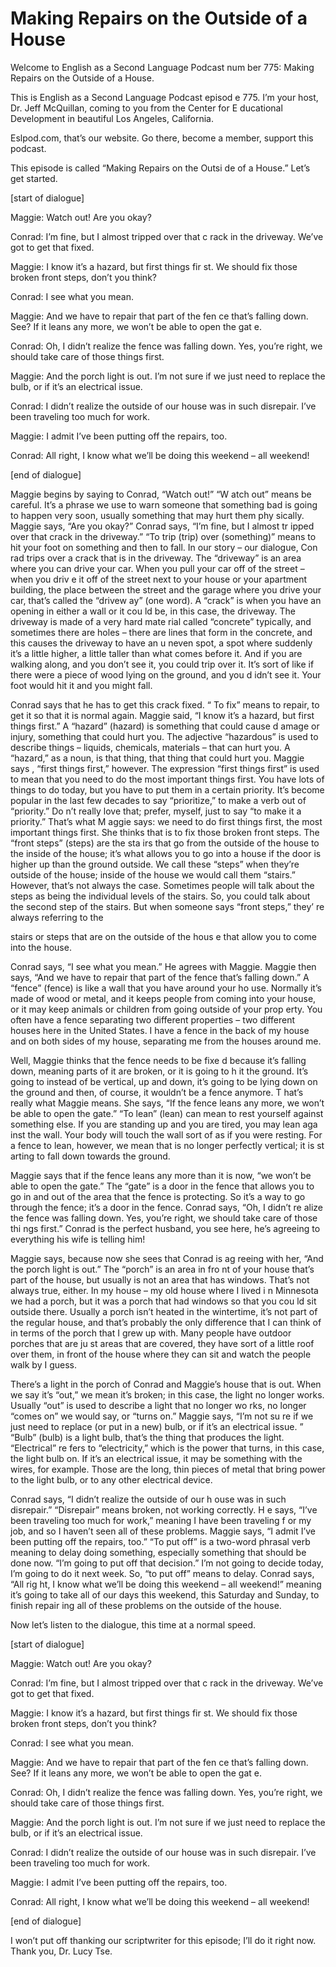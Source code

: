 # Making Repairs on the Outside of a House

Welcome to English as a Second Language Podcast num ber 775: Making Repairs on the Outside of a House.

This is English as a Second Language Podcast episod e 775.  I’m your host, Dr. Jeff McQuillan, coming to you from the Center for E ducational Development in beautiful Los Angeles, California.

Eslpod.com, that’s our website.  Go there, become a  member, support this podcast.

This episode is called “Making Repairs on the Outsi de of a House.”  Let’s get started.

[start of dialogue]

Maggie:  Watch out!  Are you okay?

Conrad:  I’m fine, but I almost tripped over that c rack in the driveway.  We’ve got to get that fixed.

Maggie:  I know it’s a hazard, but first things fir st.  We should fix those broken front steps, don’t you think?

Conrad:  I see what you mean.

Maggie:  And we have to repair that part of the fen ce that’s falling down.  See?  If it leans any more, we won’t be able to open the gat e.

Conrad:  Oh, I didn’t realize the fence was falling  down.  Yes, you’re right, we should take care of those things first.

Maggie:  And the porch light is out.  I’m not sure if we just need to replace the bulb, or if it’s an electrical issue.

Conrad:  I didn’t realize the outside of our house was in such disrepair.  I’ve been traveling too much for work.

Maggie:  I admit I’ve been putting off the repairs,  too.

Conrad:  All right, I know what we’ll be doing this  weekend – all weekend!

 [end of dialogue]

Maggie begins by saying to Conrad, “Watch out!”  “W atch out” means be careful. It’s a phrase we use to warn someone that something  bad is going to happen very soon, usually something that may hurt them phy sically.  Maggie says, “Are you okay?”  Conrad says, “I’m fine, but I almost tr ipped over that crack in the driveway.”  “To trip (trip) over (something)” means  to hit your foot on something and then to fall.  In our story – our dialogue, Con rad trips over a crack that is in the driveway.  The “driveway” is an area where you can drive your car.  When you pull your car off of the street – when you driv e it off of the street next to your house or your apartment building, the place between  the street and the garage where you drive your car, that’s called the “drivew ay” (one word).  A “crack” is when you have an opening in either a wall or it cou ld be, in this case, the driveway.  The driveway is made of a very hard mate rial called “concrete” typically, and sometimes there are holes – there are lines that form in the concrete, and this causes the driveway to have an u neven spot, a spot where suddenly it’s a little higher, a little taller than  what comes before it.  And if you are walking along, and you don’t see it, you could trip  over it.  It’s sort of like if there were a piece of wood lying on the ground, and you d idn’t see it.  Your foot would hit it and you might fall.

Conrad says that he has to get this crack fixed.  “ To fix” means to repair, to get it so that it is normal again.  Maggie said, “I know it’s a hazard, but first things first.” A “hazard” (hazard) is something that could cause d amage or injury, something that could hurt you.  The adjective “hazardous” is used to describe things – liquids, chemicals, materials – that can hurt you.  A “hazard,” as a noun, is that thing, that thing that could hurt you.  Maggie says , “first things first,” however. The expression “first things first” is used to mean  that you need to do the most important things first.  You have lots of things to  do today, but you have to put them in a certain priority.  It’s become popular in  the last few decades to say “prioritize,” to make a verb out of “priority.”  Do n’t really love that; prefer, myself, just to say “to make it a priority.”  That’s what M aggie says: we need to do first things first, the most important things first.  She  thinks that is to fix those broken front steps.  The “front steps” (steps) are the sta irs that go from the outside of the house to the inside of the house; it’s what allows you to go into a house if the door is higher up than the ground outside.  We call  these “steps” when they’re outside of the house; inside of the house we would call them “stairs.”  However, that’s not always the case.  Sometimes people will talk about the steps as being the individual levels of the stairs.  So, you could  talk about the second step of the stairs.  But when someone says “front steps,” they’ re always referring to the

stairs or steps that are on the outside of the hous e that allow you to come into the house.

Conrad says, “I see what you mean.”  He agrees with  Maggie.  Maggie then says, “And we have to repair that part of the fence  that’s falling down.”  A “fence” (fence) is like a wall that you have around your ho use.  Normally it’s made of wood or metal, and it keeps people from coming into  your house, or it may keep animals or children from going outside of your prop erty.  You often have a fence separating two different properties – two different  houses here in the United States.  I have a fence in the back of my house and  on both sides of my house, separating me from the houses around me.

Well, Maggie thinks that the fence needs to be fixe d because it’s falling down, meaning parts of it are broken, or it is going to h it the ground.  It’s going to instead of be vertical, up and down, it’s going to be lying down on the ground and then, of course, it wouldn’t be a fence anymore.  T hat’s really what Maggie means.  She says, “If the fence leans any more, we won’t be able to open the gate.”  “To lean” (lean) can mean to rest yourself against something else.  If you are standing up and you are tired, you may lean aga inst the wall.  Your body will touch the wall sort of as if you were resting.  For  a fence to lean, however, we mean that is no longer perfectly vertical; it is st arting to fall down towards the ground.

Maggie says that if the fence leans any more than it is now, “we won’t be able to open the gate.”  The “gate” is a door in the fence that allows you to go in and out of the area that the fence is protecting.  So it’s a way to go through the fence; it’s a door in the fence.  Conrad says, “Oh, I didn’t re alize the fence was falling down. Yes, you’re right, we should take care of those thi ngs first.”  Conrad is the perfect husband, you see here, he’s agreeing to everything his wife is telling him!

Maggie says, because now she sees that Conrad is ag reeing with her, “And the porch light is out.”  The “porch” is an area in fro nt of your house that’s part of the house, but usually is not an area that has windows.   That’s not always true, either.  In my house – my old house where I lived i n Minnesota we had a porch, but it was a porch that had windows so that you cou ld sit outside there.  Usually a porch isn’t heated in the wintertime, it’s not part  of the regular house, and that’s probably the only difference that I can think of in  terms of the porch that I grew up with.  Many people have outdoor porches that are ju st areas that are covered, they have sort of a little roof over them, in front  of the house where they can sit and watch the people walk by I guess.

There’s a light in the porch of Conrad and Maggie’s  house that is out.  When we say it’s “out,” we mean it’s broken; in this case, the light no longer works.  Usually “out” is used to describe a light that no longer wo rks, no longer “comes on” we would say, or “turns on.”  Maggie says, “I’m not su re if we just need to replace (or put in a new) bulb, or if it’s an electrical issue. ”  “Bulb” (bulb) is a light bulb, that’s the thing that produces the light.  “Electrical” re fers to “electricity,” which is the power that turns, in this case, the light bulb on.  If it’s an electrical issue, it may be something with the wires, for example.  Those are the long, thin pieces of metal that bring power to the light bulb, or to any  other electrical device.

Conrad says, “I didn’t realize the outside of our h ouse was in such disrepair.” “Disrepair” means broken, not working correctly.  H e says, “I’ve been traveling too much for work,” meaning I have been traveling f or my job, and so I haven’t seen all of these problems.  Maggie says, “I admit I’ve been putting off the repairs, too.”  “To put off” is a two-word phrasal verb meaning to delay doing something, especially something that should be done  now.  “I’m going to put off that decision.”  I’m not going to decide today, I’m  going to do it next week.  So, “to put off” means to delay.  Conrad says, “All rig ht, I know what we’ll be doing this weekend – all weekend!” meaning it’s going to take all of our days this weekend, this Saturday and Sunday, to finish repair ing all of these problems on the outside of the house.

Now let’s listen to the dialogue, this time at a normal speed.

[start of dialogue]

Maggie:  Watch out!  Are you okay?

Conrad:  I’m fine, but I almost tripped over that c rack in the driveway.  We’ve got to get that fixed.

Maggie:  I know it’s a hazard, but first things fir st.  We should fix those broken front steps, don’t you think?

Conrad:  I see what you mean.

Maggie:  And we have to repair that part of the fen ce that’s falling down.  See?  If it leans any more, we won’t be able to open the gat e.

Conrad:  Oh, I didn’t realize the fence was falling  down.  Yes, you’re right, we should take care of those things first.

Maggie:  And the porch light is out.  I’m not sure if we just need to replace the bulb, or if it’s an electrical issue.

Conrad:  I didn’t realize the outside of our house was in such disrepair.  I’ve been traveling too much for work.

Maggie:  I admit I’ve been putting off the repairs,  too.

Conrad:  All right, I know what we’ll be doing this  weekend – all weekend!

[end of dialogue]

I won’t put off thanking our scriptwriter for this episode; I’ll do it right now.  Thank you, Dr. Lucy Tse.





